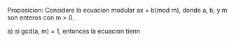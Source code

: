 Proposicion: Considere la ecuacion modular ax = b(mod m), 
donde a, b, y m son enteros con m > 0.

a) si gcd(a, m) =  1, entonces la ecuacion tienn 



 
